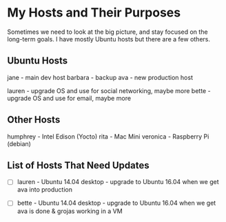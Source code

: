 
# My Hosts and Their Purposes

Sometimes we need to look at the big picture, and stay focused on the long-term goals.
I have mostly Ubuntu hosts but there are a few others.

## Ubuntu Hosts

jane - main dev host
barbara - backup
ava - new production host

lauren - upgrade OS and use for social networking, maybe more
bette - upgrade OS and use for email, maybe more

## Other Hosts

humphrey - Intel Edison (Yocto)
rita - Mac Mini
veronica - Raspberry Pi (debian)

## List of Hosts That Need Updates

- [ ] lauren - Ubuntu 14.04 desktop - upgrade to Ubuntu 16.04 when we get ava into production
- [ ] bette - Ubuntu 14.04 desktop - upgrade to Ubuntu 16.04 when we get ava is done & grojas working in a VM

